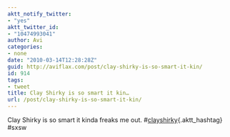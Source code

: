 ```yaml
---
aktt_notify_twitter:
- "yes"
aktt_twitter_id:
- "10474993041"
author: Avi
categories:
- none
date: "2010-03-14T12:28:28Z"
guid: http://aviflax.com/post/clay-shirky-is-so-smart-it-kin/
id: 914
tags:
- tweet
title: Clay Shirky is so smart it kin…
url: /post/clay-shirky-is-so-smart-it-kin/
---
```

Clay Shirky is so smart it kinda freaks me out. #[clayshirky](http://search.twitter.com/search?q=%23clayshirky){.aktt_hashtag} #sxsw